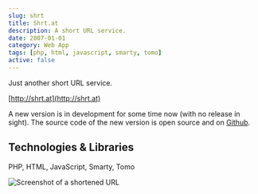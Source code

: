 ```yaml
---
slug: shrt
title: Shrt.at
description: A short URL service.
date: 2007-01-01
category: Web App
tags: [php, html, javascript, smarty, tomo]
active: false
---
```


Just another short URL service.

[http://shrt.at](http://shrt.at)

A new version is in development for some time now (with no release in sight). The source code of the new version is open source and on [Github](https://github.com/florianeckerstorfer/shrt.at).

## Technologies &amp; Libraries

PHP, HTML, JavaScript, Smarty, Tomo

![Screenshot of a shortened URL](/content/shrt/shrt-1.png)
